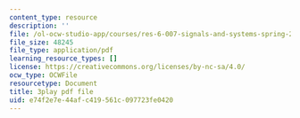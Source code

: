 ```yaml
---
content_type: resource
description: ''
file: /ol-ocw-studio-app/courses/res-6-007-signals-and-systems-spring-2011/e74f2e7e44afc419561c097723fe0420_3UkGd3LK2NY.pdf
file_size: 48245
file_type: application/pdf
learning_resource_types: []
license: https://creativecommons.org/licenses/by-nc-sa/4.0/
ocw_type: OCWFile
resourcetype: Document
title: 3play pdf file
uid: e74f2e7e-44af-c419-561c-097723fe0420
---
```

